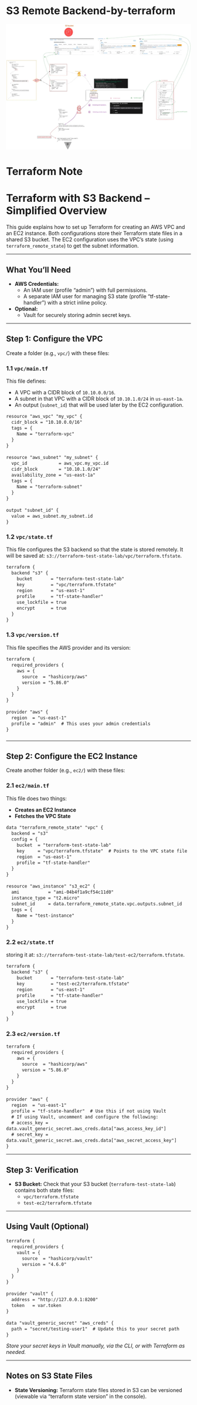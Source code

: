 # S3 Remote Backend-by-terraform

![image.png](./image.png)

# Terraform Note

# Terraform with S3 Backend – Simplified Overview

This guide explains how to set up Terraform for creating an AWS VPC and an EC2 instance. Both configurations store their Terraform state files in a shared S3 bucket. The EC2 configuration uses the VPC’s state (using `terraform_remote_state`) to get the subnet information.

---

## What You’ll Need

- **AWS Credentials:**
    - An IAM user (profile “admin”) with full permissions.
    - A separate IAM user for managing S3 state (profile “tf-state-handler”) with a strict inline policy.
- **Optional:**
    - Vault for securely storing admin secret keys.

---

## Step 1: Configure the VPC

Create a folder (e.g., `vpc/`) with these files:

### 1.1 `vpc/main.tf`

This file defines:
- A VPC with a CIDR block of `10.10.0.0/16`.
- A subnet in that VPC with a CIDR block of `10.10.1.0/24` in `us-east-1a`.
- An output (`subnet_id`) that will be used later by the EC2 configuration.

```hcl
resource "aws_vpc" "my_vpc" {
  cidr_block = "10.10.0.0/16"
  tags = {
    Name = "terraform-vpc"
  }
}

resource "aws_subnet" "my_subnet" {
  vpc_id            = aws_vpc.my_vpc.id
  cidr_block        = "10.10.1.0/24"
  availability_zone = "us-east-1a"
  tags = {
    Name = "terraform-subnet"
  }
}

output "subnet_id" {
  value = aws_subnet.my_subnet.id
}
```

### 1.2 `vpc/state.tf`

This file configures the S3 backend so that the state is stored remotely. It will be saved at:
`s3://terraform-test-state-lab/vpc/terraform.tfstate`.

```hcl
terraform {
  backend "s3" {
    bucket       = "terraform-test-state-lab"
    key          = "vpc/terraform.tfstate"
    region       = "us-east-1"
    profile      = "tf-state-handler"
    use_lockfile = true
    encrypt      = true
  }
}
```

### 1.3 `vpc/version.tf`

This file specifies the AWS provider and its version:

```hcl
terraform {
  required_providers {
    aws = {
      source  = "hashicorp/aws"
      version = "5.86.0"
    }
  }
}

provider "aws" {
  region  = "us-east-1"
  profile = "admin"  # This uses your admin credentials
}
```

### 

---

## Step 2: Configure the EC2 Instance

Create another folder (e.g., `ec2/`) with these files:

### 2.1 `ec2/main.tf`

This file does two things:
- **Creates an EC2 Instance**
- **Fetches the VPC State**

```hcl
data "terraform_remote_state" "vpc" {
  backend = "s3"
  config = {
    bucket  = "terraform-test-state-lab"
    key     = "vpc/terraform.tfstate"  # Points to the VPC state file
    region  = "us-east-1"
    profile = "tf-state-handler"
  }
}

resource "aws_instance" "s3_ec2" {
  ami           = "ami-04b4f1a9cf54c11d0"
  instance_type = "t2.micro"
  subnet_id     = data.terraform_remote_state.vpc.outputs.subnet_id
  tags = {
    Name = "test-instance"
  }
}
```

### 2.2 `ec2/state.tf`

storing it at:
`s3://terraform-test-state-lab/test-ec2/terraform.tfstate`.

```hcl
terraform {
  backend "s3" {
    bucket       = "terraform-test-state-lab"
    key          = "test-ec2/terraform.tfstate"
    region       = "us-east-1"
    profile      = "tf-state-handler"
    use_lockfile = true
    encrypt      = true
  }
}
```

### 2.3 `ec2/version.tf`

```hcl
terraform {
  required_providers {
    aws = {
      source  = "hashicorp/aws"
      version = "5.86.0"
    }
  }
}

provider "aws" {
  region  = "us-east-1"
  profile = "tf-state-handler"  # Use this if not using Vault
  # If using Vault, uncomment and configure the following:
  # access_key = data.vault_generic_secret.aws_creds.data["aws_access_key_id"]
  # secret_key = data.vault_generic_secret.aws_creds.data["aws_secret_access_key"]
}
```

---

## Step 3: Verification

- **S3 Bucket:**
Check that your S3 bucket (`terraform-test-state-lab`) contains both state files:
    - `vpc/terraform.tfstate`
    - `test-ec2/terraform.tfstate`

---

## Using Vault (Optional)

```hcl
terraform {
  required_providers {
    vault = {
      source  = "hashicorp/vault"
      version = "4.6.0"
    }
  }
}

provider "vault" {
  address = "http://127.0.0.1:8200"
  token   = var.token
}

data "vault_generic_secret" "aws_creds" {
  path = "secret/testing-user1"  # Update this to your secret path
}
```

*Store your secret keys in Vault manually, via the CLI, or with Terraform as needed.*

---

## Notes on S3 State Files

- **State Versioning:**
Terraform state files stored in S3 can be versioned (viewable via “terraform state version” in the console).
